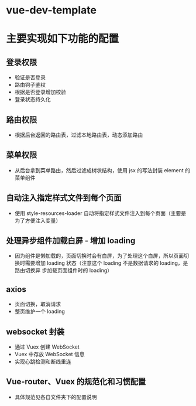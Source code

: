 # vue-dev-template

# 主要实现如下功能的配置

## 登录权限

- 验证是否登录
- 路由钩子鉴权
- 根据是否登录增加校验
- 登录状态持久化

## 路由权限

- 根据后台返回的路由表，过滤本地路由表，动态添加路由

## 菜单权限

- 从后台拿到菜单路由，然后过滤成树状结构，使用 jsx 的写法封装 element 的菜单组件

## 自动注入指定样式文件到每个页面

- 使用 style-resources-loader 自动将指定样式文件注入到每个页面（主要是为了方便注入变量）

## 处理异步组件加载白屏 - 增加 loading

- 因为组件是懒加载的，页面切换时会有白屏，为了处理这个白屏，所以页面切换时需要增加 loading 状态（注意这个 loading 不是数据请求的 loading，是路由切换异 步加载页面组件时的 loading）

## axios

- 页面切换，取消请求
- 整页维护一个 loading

## websocket 封装

- 通过 Vuex 创建 WebSocket
- Vuex 中存放 WebSocket 信息
- 实现心跳检测和断线重连

## Vue-router、Vuex 的规范化和习惯配置

- 具体规范见各自文件夹下的配置说明

